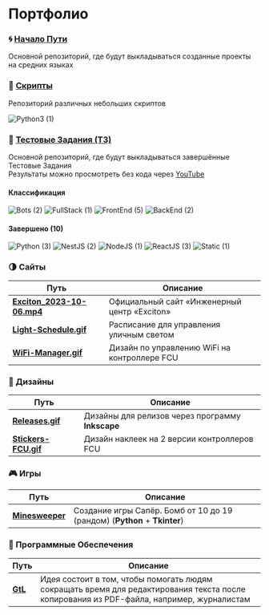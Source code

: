 # Портфолио

### :cyclone: [Начало Пути](https://github.com/MoguchiyDD/Beginning-of-Road)
Основной репозиторий, где будут выкладываться созданные проекты на средних языках

### :door: [Скрипты](https://github.com/MoguchiyDD/Box)
Репозиторий различных небольших скриптов
<div id="scripts" align="left">
  <img alt="Python3 (1)" src="https://img.shields.io/badge/Python3-1-B71C1C?style=for-the-badge" />
</div>

### :genie: [Тестовые Задания (ТЗ)](https://github.com/MoguchiyDD/TechnicalTest)
Основной репозиторий, где будут выкладываться завершённые Тестовые Задания \
Результаты можно просмотреть без кода через [YouTube](https://www.youtube.com/playlist?list=PLe25Qgw2EMXArcVUY3pRjxn2shc-hLmXT)

#### Классификация
<div id="technical-tests-types" align="left">
  <img alt="Bots (2)" src="https://img.shields.io/badge/Bots-2-B71C1C?style=for-the-badge" />
  <img alt="FullStack (1)" src="https://img.shields.io/badge/FullStack-1-B71C1C?style=for-the-badge" />
  <img alt="FrontEnd (5)" src="https://img.shields.io/badge/FrontEnd-5-B71C1C?style=for-the-badge" />
  <img alt="BackEnd (2)" src="https://img.shields.io/badge/BackEnd-2-B71C1C?style=for-the-badge" />
</div>

#### Завершено (10)
<div id="technical-tests-language" align="left">
  <img alt="Python (3)" src="https://img.shields.io/badge/Python-3-1A237E?style=for-the-badge" />
  <img alt="NestJS (2)" src="https://img.shields.io/badge/NestJS-2-1A237E?style=for-the-badge" />
  <img alt="NodeJS (1)" src="https://img.shields.io/badge/NodeJS-1-1A237E?style=for-the-badge" />
  <img alt="ReactJS (3)" src="https://img.shields.io/badge/ReactJS-3-1A237E?style=for-the-badge" />
  <img alt="Static (1)" src="https://img.shields.io/badge/Static-1-1A237E?style=for-the-badge" />
</div>

### :last_quarter_moon: Сайты
|                              Путь                              |                   Описание                   |
| -------------------------------------------------------------- | -------------------------------------------- |
| **[Exciton_2023-10-06.mp4](portfolio/Exciton_2023-10-06.mp4)** | Официальный сайт «Инженерный центр «Exciton» |
| **[Light-Schedule.gif](portfolio/Light-Schedule.gif)**         | Расписание для управления уличным светом     |
| **[WiFi-Manager.gif](portfolio/WiFi-Manager.gif)**             | Дизайн по управлению WiFi на контроллере FCU |

### :art: Дизайны
|                        Путь                        |                     Описание                     |
| -------------------------------------------------- | ------------------------------------------------ |
| **[Releases.gif](portfolio/Releases.gif)**         | Дизайны для релизов через программу **Inkscape** |
| **[Stickers-FCU.gif](portfolio/Stickers-FCU.gif)** | Дизайн наклеек на 2 версии контроллеров FCU      |

### :video_game: Игры
|                             Путь                             |                                 Описание                                  |
| ------------------------------------------------------------ | ------------------------------------------------------------------------- |
| **[Minesweeper](https://github.com/MoguchiyDD/Minesweeper)** | Создание игры Сапёр. Бомб от 10 до 19 (рандом) (**Python** + **Tkinter**) |

### :izakaya_lantern: Программные Обеспечения
|                     Путь                     |                                                                 Описание                                                                 |
| -------------------------------------------- | ---------------------------------------------------------------------------------------------------------------------------------------- |
| **[GtL](https://github.com/MoguchiyDD/GtL)** | Идея состоит в том, чтобы помогать людям сокращать время для редактирования текста после копирования из PDF-файла, например, журналистам |
